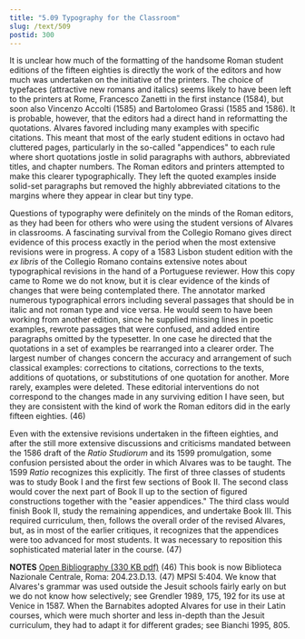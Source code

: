 ```yaml
---
title: "5.09 Typography for the Classroom"
slug: /text/509
postid: 300
---
```

It is unclear how much of the formatting of the handsome Roman student editions of the fifteen eighties is directly the work of the editors and how much was undertaken on the initiative of the printers. The choice of typefaces (attractive new romans and italics) seems likely to have been left to the printers at Rome, Francesco Zanetti in the first instance (1584), but soon also Vincenzo Accolti (1585) and Bartolomeo Grassi (1585 and 1586). It is probable, however, that the editors had a direct hand in reformatting the quotations. Alvares favored including many examples with specific citations. This meant that most of the early student editions in octavo had cluttered pages, particularly in the so-called "appendices" to each rule where short quotations jostle in solid paragraphs with authors, abbreviated titles, and chapter numbers. The Roman editors and printers attempted to make this clearer typographically. They left the quoted examples inside solid-set paragraphs but removed the highly abbreviated citations to the margins where they appear in clear but tiny type.

Questions of typography were definitely on the minds of the Roman editors, as they had been for others who were using the student versions of Alvares in classrooms. A fascinating survival from the Collegio Romano gives direct evidence of this process exactly in the period when the most extensive revisions were in progress. A copy of a 1583 Lisbon student edition with the <em>ex libris</em> of the Collegio Romano contains extensive notes about typographical revisions in the hand of a Portuguese reviewer. How this copy came to Rome we do not know, but it is clear evidence of the kinds of changes that were being contemplated there. The annotator marked numerous typographical errors including several passages that should be in italic and not roman type and vice versa. He would seem to have been working from another edition, since he supplied missing lines in poetic examples, rewrote passages that were confused, and added entire paragraphs omitted by the typesetter. In one case he directed that the quotations in a set of examples be rearranged into a clearer order. The largest number of changes concern the accuracy and arrangement of such classical examples: corrections to citations, corrections to the texts, additions of quotations, or substitutions of one quotation for another. More rarely, examples were deleted. These editorial interventions do not correspond to the changes made in any surviving edition I have seen, but they are consistent with the kind of work the Roman editors did in the early fifteen eighties. (46)

Even with the extensive revisions undertaken in the fifteen eighties, and after the still more extensive discussions and criticisms mandated between the 1586 draft of the <em>Ratio Studiorum</em> and its 1599 promulgation, some confusion persisted about the order in which Alvares was to be taught. The 1599 <em>Ratio</em> recognizes this explicitly. The first of three classes of students was to study Book I and the first few sections of Book II. The second class would cover the next part of Book II up to the section of figured constructions together with the "easier appendices." The third class would finish Book II, study the remaining appendices, and undertake Book III. This required curriculum, then, follows the overall order of the revised Alvares, but, as in most of the earlier critiques, it recognizes that the appendices were too advanced for most students. It was necessary to reposition this sophisticated material later in the course. (47)

<strong>NOTES</strong>
<a href="http://www.humanismforsale.org/bibliography.pdf" target="new">Open Bibliography (330 KB pdf)</a>
(46) This book is now Biblioteca Nazionale Centrale, Roma: 204.23.D.13.
(47) MPSI 5:404. We know that Alvares's grammar was used outside the Jesuit schools fairly early on but we do not know how selectively; see Grendler 1989, 175, 192 for its use at Venice in 1587. When the Barnabites adopted Alvares for use in their Latin courses, which were much shorter and less in-depth than the Jesuit curriculum, they had to adapt it for different grades; see Bianchi 1995, 805.
